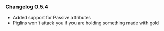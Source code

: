 ### Changelog 0.5.4

* Added support for Passive attributes
* Piglins won't attack you if you are holding something made with gold